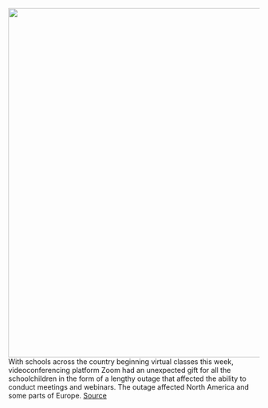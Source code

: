 <img src='https://cdn.vox-cdn.com/uploads/chorus_image/image/50858597/tldr-logo.1473954443.png' width='700px' /><br/>
With schools across the country beginning virtual classes this week, videoconferencing platform Zoom had an unexpected gift for all the schoolchildren in the form of a lengthy outage that affected the ability to conduct meetings and webinars. The outage affected North America and some parts of Europe.
<a href='https://www.theverge.com/tldr/2020/8/24/21399515/zoom-down-outage-virtual-school'> Source <a/>